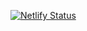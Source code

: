 [![Netlify Status](https://api.netlify.com/api/v1/badges/f0c2d452-c598-49e3-90d3-e3b5c51521c4/deploy-status)](https://app.netlify.com/sites/svilab/deploys)
